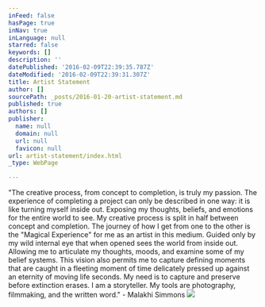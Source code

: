 ```yaml
---
inFeed: false
hasPage: true
inNav: true
inLanguage: null
starred: false
keywords: []
description: ''
datePublished: '2016-02-09T22:39:35.787Z'
dateModified: '2016-02-09T22:39:31.307Z'
title: Artist Statement
author: []
sourcePath: _posts/2016-01-20-artist-statement.md
published: true
authors: []
publisher:
  name: null
  domain: null
  url: null
  favicon: null
url: artist-statement/index.html
_type: WebPage

---
```

"The creative process, from concept to completion, is truly my passion. The
experience of completing a project can only be described in one way: it is like
turning myself inside out. Exposing my thoughts, beliefs, and emotions for the
entire world to see. My creative process is split in half between concept and
completion. The journey of how I get from one to the other is the "Magical
Experience" for me as an artist in this medium. Guided only by my wild internal eye
that when opened sees the world from inside out. Allowing me to articulate my
thoughts, moods, and examine some of my belief systems. This vision also permits
me to capture defining moments that are caught in a fleeting moment of time
delicately pressed up against an eternity of moving life seconds. My need is to
capture and preserve before extinction erases. I am a storyteller. My tools are
photography, filmmaking, and the written word." - Malakhi Simmons
![](https://the-grid-user-content.s3-us-west-2.amazonaws.com/66974258-eb8e-4f07-864d-bf7f41a3ddfe.png)